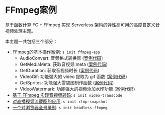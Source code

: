 # FFmpeg案例

基于函数计算 FC + FFmpeg 实现 Serverless 架构的弹性高可用的高度自定义音视频处理主题。

本主题一共包括三个部分：

- [FFmpeg的基本操作案例](./ffmpeg-app/src): `s init ffmpeg-app`
    - AudioConvert: 音频格式转换器 ([案例代码](./ffmpeg-app/src/functions/audio_convert))
    - GetMediaMeta: 获取音视频 meta ([案例代码](./ffmpeg-app/src/functions/get_multimedia_meta))
    - GetDuration: 获取音视频时长 ([案例代码](./ffmpeg-app/src/functions/get_duration))
    - VideoGif: 功能强大的 video 提取为 gif 函数 ([案例代码](./ffmpeg-app/src/functions/video_gif))
    - GetSprites: 功能强大雪碧图制作函数 ([案例代码](./ffmpeg-app/src/functions/get_sprites))
    - VideoWatermark: 功能强大的视频添加水印功能 ([案例代码](./ffmpeg-app/src/functions/video_watermark))
- [基于 FFmpeg 实现音视频转码](./transcode/src): `s init video-transcode`
- [对直播视频流截图的应用](./rtmp-snapshot/src): `s init rtmp-snapshot`
- [一个对浏览器全景录制](./headless-ffmpeg/src): `s init headless-ffmpeg`
